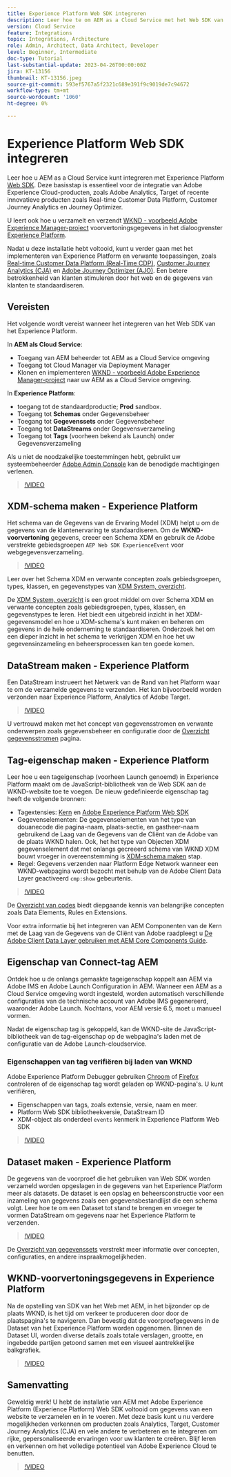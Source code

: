 ```yaml
---
title: Experience Platform Web SDK integreren
description: Leer hoe te om AEM as a Cloud Service met het Web SDK van het Experience Platform te integreren. Deze basisstap is essentieel voor de integratie van Adobe Experience Cloud-producten, zoals Adobe Analytics, Target of recente innovatieve producten zoals Real-time Customer Data Platform, Customer Journey Analytics en Journey Optimizer.
version: Cloud Service
feature: Integrations
topic: Integrations, Architecture
role: Admin, Architect, Data Architect, Developer
level: Beginner, Intermediate
doc-type: Tutorial
last-substantial-update: 2023-04-26T00:00:00Z
jira: KT-13156
thumbnail: KT-13156.jpeg
source-git-commit: 593ef5767a5f2321c689e391f9c9019de7c94672
workflow-type: tm+mt
source-wordcount: '1060'
ht-degree: 0%

---
```



# Experience Platform Web SDK integreren

Leer hoe u AEM as a Cloud Service kunt integreren met Experience Platform [Web SDK](https://experienceleague.adobe.com/docs/experience-platform/edge/home.html). Deze basisstap is essentieel voor de integratie van Adobe Experience Cloud-producten, zoals Adobe Analytics, Target of recente innovatieve producten zoals Real-time Customer Data Platform, Customer Journey Analytics en Journey Optimizer.

U leert ook hoe u verzamelt en verzendt [WKND - voorbeeld Adobe Experience Manager-project](https://github.com/adobe/aem-guides-wknd#aem-wknd-sites-project) voorvertoningsgegevens in het dialoogvenster [Experience Platform](https://experienceleague.adobe.com/docs/experience-platform/landing/home.html).

Nadat u deze installatie hebt voltooid, kunt u verder gaan met het implementeren van Experience Platform en verwante toepassingen, zoals [Real-time Customer Data Platform (Real-Time CDP)](https://experienceleague.adobe.com/docs/experience-platform/rtcdp/overview.html), [Customer Journey Analytics (CJA)](https://experienceleague.adobe.com/docs/customer-journey-analytics.html) en [Adobe Journey Optimizer (AJO)](https://experienceleague.adobe.com/docs/journey-optimizer.html). Een betere betrokkenheid van klanten stimuleren door het web en de gegevens van klanten te standaardiseren.

## Vereisten

Het volgende wordt vereist wanneer het integreren van het Web SDK van het Experience Platform.

In **AEM als Cloud Service**:

+ Toegang van AEM beheerder tot AEM as a Cloud Service omgeving
+ Toegang tot Cloud Manager via Deployment Manager
+ Klonen en implementeren [WKND - voorbeeld Adobe Experience Manager-project](https://github.com/adobe/aem-guides-wknd#aem-wknd-sites-project) naar uw AEM as a Cloud Service omgeving.

In **Experience Platform**:

+ toegang tot de standaardproductie; **Prod** sandbox.
+ Toegang tot **Schemas** onder Gegevensbeheer
+ Toegang tot **Gegevenssets** onder Gegevensbeheer
+ Toegang tot **DataStreams** onder Gegevensverzameling
+ Toegang tot **Tags** (voorheen bekend als Launch) onder Gegevensverzameling

Als u niet de noodzakelijke toestemmingen hebt, gebruikt uw systeembeheerder [Adobe Admin Console](https://adminconsole.adobe.com/) kan de benodigde machtigingen verlenen.

>[!VIDEO](https://video.tv.adobe.com/v/3418856?quality=12&learn=on)

## XDM-schema maken - Experience Platform

Het schema van de Gegevens van de Ervaring Model (XDM) helpt u om de gegevens van de klantenervaring te standaardiseren. Om de **WKND-voorvertoning** gegevens, creeer een Schema XDM en gebruik de Adobe verstrekte gebiedsgroepen `AEP Web SDK ExperienceEvent` voor webgegevensverzameling.


>[!VIDEO](https://video.tv.adobe.com/v/3418894?quality=12&learn=on)

Leer over het Schema XDM en verwante concepten zoals gebiedsgroepen, types, klassen, en gegevenstypes van [XDM System, overzicht](https://experienceleague.adobe.com/docs/experience-platform/xdm/home.html).

De [XDM System, overzicht](https://experienceleague.adobe.com/docs/experience-platform/xdm/home.html) is een groot middel om over Schema XDM en verwante concepten zoals gebiedsgroepen, types, klassen, en gegevenstypes te leren. Het biedt een uitgebreid inzicht in het XDM-gegevensmodel en hoe u XDM-schema&#39;s kunt maken en beheren om gegevens in de hele onderneming te standaardiseren. Onderzoek het om een dieper inzicht in het schema te verkrijgen XDM en hoe het uw gegevensinzameling en beheersprocessen kan ten goede komen.

## DataStream maken - Experience Platform

Een DataStream instrueert het Netwerk van de Rand van het Platform waar te om de verzamelde gegevens te verzenden. Het kan bijvoorbeeld worden verzonden naar Experience Platform, Analytics of Adobe Target.


>[!VIDEO](https://video.tv.adobe.com/v/3418895?quality=12&learn=on)

U vertrouwd maken met het concept van gegevensstromen en verwante onderwerpen zoals gegevensbeheer en configuratie door de [Overzicht gegevensstromen](https://experienceleague.adobe.com/docs/experience-platform/edge/datastreams/overview.html) pagina.

## Tag-eigenschap maken - Experience Platform

Leer hoe u een tageigenschap (voorheen Launch genoemd) in Experience Platform maakt om de JavaScript-bibliotheek van de Web SDK aan de WKND-website toe te voegen. De nieuw gedefinieerde eigenschap tag heeft de volgende bronnen:

+ Tagextensies: [Kern](https://exchange.adobe.com/apps/ec/100223/adobe-launch-core-extension) en [Adobe Experience Platform Web SDK](https://exchange.adobe.com/apps/ec/106387/aep-web-sdk)
+ Gegevenselementen: De gegevenselementen van het type van douanecode die pagina-naam, plaats-sectie, en gastheer-naam gebruikend de Laag van de Gegevens van de Cliënt van de Adobe van de plaats WKND halen. Ook, het het type van Objecten XDM gegevenselement dat met onlangs gecreeerd schema van WKND XDM bouwt vroeger in overeenstemming is [XDM-schema maken](#create-xdm-schema---experience-platform) stap.
+ Regel: Gegevens verzenden naar Platform Edge Network wanneer een WKND-webpagina wordt bezocht met behulp van de Adobe Client Data Layer geactiveerd `cmp:show` gebeurtenis.


>[!VIDEO](https://video.tv.adobe.com/v/3418896?quality=12&learn=on)

De [Overzicht van codes](https://experienceleague.adobe.com/docs/experience-platform/tags/home.html) biedt diepgaande kennis van belangrijke concepten zoals Data Elements, Rules en Extensions.

Voor extra informatie bij het integreren van AEM Componenten van de Kern met de Laag van de Gegevens van de Cliënt van Adobe raadpleegt u [De Adobe Client Data Layer gebruiken met AEM Core Components Guide](https://experienceleague.adobe.com/docs/experience-manager-learn/sites/integrations/adobe-client-data-layer/data-layer-overview.html).

## Eigenschap van Connect-tag AEM

Ontdek hoe u de onlangs gemaakte tageigenschap koppelt aan AEM via Adobe IMS en Adobe Launch Configuration in AEM. Wanneer een AEM as a Cloud Service omgeving wordt ingesteld, worden automatisch verschillende configuraties van de technische account van Adobe IMS gegenereerd, waaronder Adobe Launch. Nochtans, voor AEM versie 6.5, moet u manueel vormen.

Nadat de eigenschap tag is gekoppeld, kan de WKND-site de JavaScript-bibliotheek van de tag-eigenschap op de webpagina&#39;s laden met de configuratie van de Adobe Launch-cloudservice.

### Eigenschappen van tag verifiëren bij laden van WKND

Adobe Experience Platform Debugger gebruiken [Chroom](https://chrome.google.com/webstore/detail/adobe-experience-platform/bfnnokhpnncpkdmbokanobigaccjkpob) of [Firefox](https://addons.mozilla.org/en-US/firefox/addon/adobe-experience-platform-dbg/) controleren of de eigenschap tag wordt geladen op WKND-pagina&#39;s. U kunt verifiëren,

+ Eigenschappen van tags, zoals extensie, versie, naam en meer.
+ Platform Web SDK bibliotheekversie, DataStream ID
+ XDM-object als onderdeel `events` kenmerk in Experience Platform Web SDK

>[!VIDEO](https://video.tv.adobe.com/v/3418897?quality=12&learn=on)

## Dataset maken - Experience Platform

De gegevens van de voorproef die het gebruiken van Web SDK worden verzameld worden opgeslagen in de gegevens van het Experience Platform meer als datasets. De dataset is een opslag en beheersconstructie voor een inzameling van gegevens zoals een gegevensbestandlijst die een schema volgt. Leer hoe te om een Dataset tot stand te brengen en vroeger te vormen DataStream om gegevens naar het Experience Platform te verzenden.


>[!VIDEO](https://video.tv.adobe.com/v/3418898?quality=12&learn=on)

De [Overzicht van gegevenssets](https://experienceleague.adobe.com/docs/experience-platform/catalog/datasets/overview.html) verstrekt meer informatie over concepten, configuraties, en andere inspraakmogelijkheden.


## WKND-voorvertoningsgegevens in Experience Platform

Na de opstelling van SDK van het Web met AEM, in het bijzonder op de plaats WKND, is het tijd om verkeer te produceren door door de plaatspagina&#39;s te navigeren. Dan bevestig dat de voorproefgegevens in de Dataset van het Experience Platform worden opgenomen. Binnen de Dataset UI, worden diverse details zoals totale verslagen, grootte, en ingebedde partijen getoond samen met een visueel aantrekkelijke balkgrafiek.

>[!VIDEO](https://video.tv.adobe.com/v/3418899?quality=12&learn=on)


## Samenvatting

Geweldig werk! U hebt de installatie van AEM met Adobe Experience Platform (Experience Platform) Web SDK voltooid om gegevens van een website te verzamelen en in te voeren. Met deze basis kunt u nu verdere mogelijkheden verkennen om producten zoals Analytics, Target, Customer Journey Analytics (CJA) en vele andere te verbeteren en te integreren om rijke, gepersonaliseerde ervaringen voor uw klanten te creëren. Blijf leren en verkennen om het volledige potentieel van Adobe Experience Cloud te benutten.

>[!VIDEO](https://video.tv.adobe.com/v/3418900?quality=12&learn=on)
